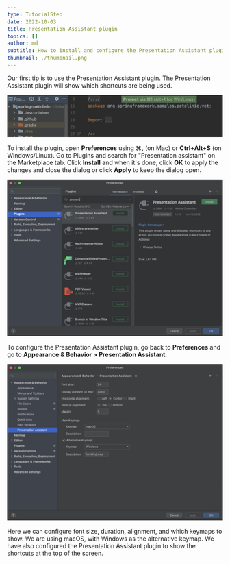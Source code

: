 ```yaml
---
type: TutorialStep
date: 2022-10-03
title: Presentation Assistant plugin
topics: []
author: md
subtitle: How to install and configure the Presentation Assistant plugin
thumbnail: ./thumbnail.png
---
```


Our first tip is to use the Presentation Assistant plugin. The Presentation Assistant plugin will show which shortcuts are being used.

![Presentation Assistant example](presentation-assistant-example.png)

To install the plugin, open **Preferences** using **⌘,** (on Mac) or **Ctrl+Alt+S** (on Windows/Linux). Go to Plugins and search for "Presentation assistant" on the Marketplace tab. Click **Install** and when it's done, click **OK** to apply the changes and close the dialog or click **Apply** to keep the dialog open.

![Install Presentation Assistant](presentation-assistant-install.png)

To configure the Presentation Assistant plugin, go back to **Preferences** and go to **Appearance & Behavior > Presentation Assistant**.

![Configure Presentation Assistant](presentation-assistant-config.png)

Here we can configure font size, duration, alignment, and which keymaps to show. We are using macOS, with Windows as the alternative keymap. We have also configured the Presentation Assistant plugin to show the shortcuts at the top of the screen. 
